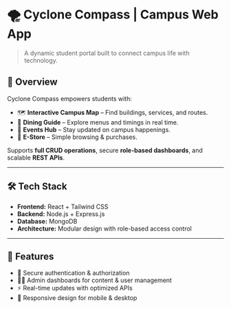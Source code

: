 # 🌪️ Cyclone Compass | Campus Web App

> A dynamic student portal built to connect campus life with technology.  

## 🚀 Overview
Cyclone Compass empowers students with:
- 🗺️ **Interactive Campus Map** – Find buildings, services, and routes.  
- 🍴 **Dining Guide** – Explore menus and timings in real time.  
- 🎉 **Events Hub** – Stay updated on campus happenings.  
- 🛒 **E-Store** – Simple browsing & purchases.  

Supports **full CRUD operations**, secure **role-based dashboards**, and scalable **REST APIs**.

---

## 🛠️ Tech Stack
- **Frontend:** React + Tailwind CSS  
- **Backend:** Node.js + Express.js  
- **Database:** MongoDB  
- **Architecture:** Modular design with role-based access control  

---

## 📂 Features
- 🔑 Secure authentication & authorization  
- 🧑‍💻 Admin dashboards for content & user management  
- ⚡ Real-time updates with optimized APIs  
- 📱 Responsive design for mobile & desktop  
